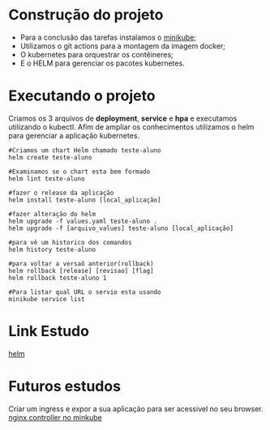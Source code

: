 # Construção do projeto
* Para a conclusão das tarefas instalamos o [minikube](https://minikube.sigs.k8s.io/docs/start/);
* Utilizamos o git actions para a montagem da imagem docker;
* O kubernetes para orquestrar os contêineres;
* E o HELM para gerenciar os pacotes kubernetes.
# Executando o projeto
Criamos os 3 arquivos de **deployment**, **service** e **hpa** e executamos utilizando o kubectl.
Afim de ampliar os conhecimentos utilizamos o helm para gerenciar a aplicação kubernetes.
``` shell
#Criamos um chart Helm chamado teste-aluno
helm create teste-aluno

#Examinamos se o chart esta bem formado
helm lint teste-aluno

#fazer o release da aplicação
helm install teste-aluno [local_aplicação]

#fazer alteração do helm
helm upgrade -f values.yaml teste-aluno .
helm upgrade -f [arquivo_values] teste-aluno [local_aplicação]

#para vê um historico dos comandos
helm history teste-aluno

#para voltar a versaõ anterior(rollback)
helm rollback [release] [revisao] [flag]
helm rollback teste-aluno 1

#Para listar qual URL o servio esta usando
minikube service list
```
# Link Estudo
[helm](https://helm.sh/docs/chart_template_guide/)

# Futuros estudos
Criar um ingress e expor a sua aplicação para ser acessivel no seu browser.
[nginx controller no minkube](https://kubernetes.io/docs/tasks/access-application-cluster/ingress-minikube/)
